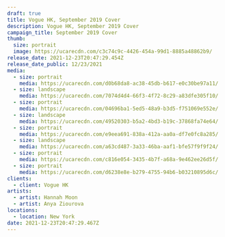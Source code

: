 ```yaml
---
draft: true
title: Vogue HK, September 2019 Cover
description: Vogue HK, September 2019 Cover
campaign_title: September 2019 Cover
thumb:
  size: portrait
  image: https://ucarecdn.com/c3c74c9c-4426-454a-99d1-8885a48862b9/
release_date: 2021-12-23T20:47:29.454Z
release_date_public: 12/23/2021
media:
  - size: portrait
    media: https://ucarecdn.com/d0b68da8-ac38-45db-b617-e0c30be97a11/
  - size: landscape
    media: https://ucarecdn.com/7074d4d4-66f3-4f72-8c29-a83dfe305f10/
  - size: portrait
    media: https://ucarecdn.com/04696ba1-5ed5-48a9-b3d5-f751069e552e/
  - size: landscape
    media: https://ucarecdn.com/49520303-b5a2-4bd3-b19c-37868fa74e64/
  - size: portrait
    media: https://ucarecdn.com/e9eea691-838a-412a-aa0a-df7e0fc8a285/
  - size: landscape
    media: https://ucarecdn.com/a63cd487-3a33-46ba-aaf1-bfe57f9f9f24/
  - size: portrait
    media: https://ucarecdn.com/c816e054-3435-4b7f-a68a-9e462ee26d5f/
  - size: portrait
    media: https://ucarecdn.com/d6238e8e-b279-4755-94b6-b03210895d6c/
clients:
  - client: Vogue HK
artists:
  - artist: Hannah Moon
  - artist: Anya Ziourova
locations:
  - location: New York
date: 2021-12-23T20:47:29.467Z
---
```


